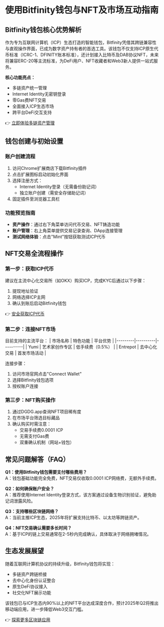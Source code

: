 # 使用Bitfinity钱包与NFT及市场互动指南

## Bitfinity钱包核心优势解析

作为专为互联网计算机（ICP）生态打造的智能钱包，Bitfinity凭借其跨链兼容性与直观操作界面，已成为数字资产持有者的首选工具。该钱包不仅支持ICP原生代币标准（ICRC-1、DFINITY账本标准），还计划接入比特币及DAB协议NFT，未来将兼容ERC-20等主流标准，为DeFi用户、NFT收藏者和Web3新人提供一站式服务。

**核心功能亮点：**
- 多链资产统一管理
- Internet Identity无密钥登录
- 零Gas费NFT交易
- 全面接入ICP生态市场
- 跨平台DeFi交互支持

👉 [立即体验多链资产管理](https://bit.ly/okx_welcome)

## 钱包创建与初始设置

### 账户创建流程
1. 访问Chrome扩展商店下载Bitfinity插件
2. 点击扩展图标启动初始化界面
3. 选择注册方式：
   - Internet Identity登录（无需备份助记词）
   - 独立账户创建（需安全存储助记词）
4. 固定插件至浏览器工具栏

### 功能预览指南
- **资产操作**：通过右下角菜单访问代币交易、NFT铸造功能
- **账户管理**：右上角菜单提供交易记录查询、DApp连接管理
- **测试网络体验**：点击"Mint"按钮获取测试ICP代币

## NFT交易全流程操作

### 第一步：获取ICP代币
建议在主流中心化交易所（如OKX）购买ICP，完成KYC后通过以下步骤：
1. 提现地址验证
2. 网络选择ICP主网
3. 确认到账后启动Bitfinity钱包

👉 [安全获取ICP代币](https://bit.ly/okx_welcome)

### 第二步：连接NFT市场
目前支持的主流平台：
| 市场名称 | 特色功能 | 平台优势 |
|---------|----------|----------|
| Yumi | 艺术家创作专区 | 低手续费（0.5%） |
| Entrepot | 去中心化交易 | 首发市场活动 |

连接步骤：
1. 访问市场官网点击"Connect Wallet"
2. 选择Bitfinity钱包选项
3. 授权账户连接

### 第三步：NFT购买操作
1. 通过DGDG.app查询NFT项目稀有度
2. 在市场平台筛选目标藏品
3. 确认购买时需注意：
   - 交易手续费0.0001 ICP
   - 无需支付Gas费
   - 双重确认机制（网站+钱包）

## 常见问题解答（FAQ）

**Q1：使用Bitfinity钱包需要支付哪些费用？**  
A：钱包基础功能完全免费，NFT交易仅收取0.0001 ICP网络费，无额外手续费。

**Q2：如何确保账户安全？**  
A：推荐使用Internet Identity登录方式，该方案通过设备生物识别验证，避免助记词泄露风险。

**Q3：支持哪些区块链网络？**  
A：当前主推ICP生态，2025年将扩展支持比特币、以太坊等跨链资产。

**Q4：NFT交易确认需要多长时间？**  
A：基于ICP的链上交易通常在2-5秒内完成确认，具体取决于网络拥堵情况。

## 生态发展展望

随着互联网计算机协议的持续升级，Bitfinity钱包将实现：
- 多链资产跨链桥接
- 去中心化身份认证整合
- 原生DeFi协议接入
- 社交化NFT展示功能

该钱包已与ICP生态内90%以上的NFT平台达成深度合作，预计2025年Q2将推出移动端应用，进一步降低Web3交互门槛。

👉 [探索更多区块链应用](https://bit.ly/okx_welcome)
